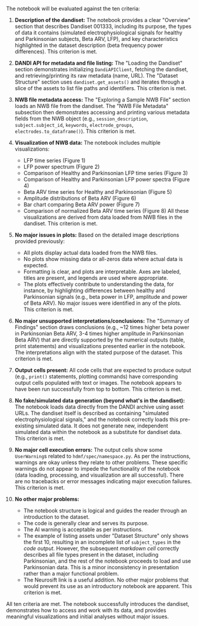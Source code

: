 The notebook will be evaluated against the ten criteria:

1.  **Description of the dandiset:** The notebook provides a clear "Overview" section that describes Dandiset 001333, including its purpose, the types of data it contains (simulated electrophysiological signals for healthy and Parkinsonian subjects, Beta ARV, LFP), and key characteristics highlighted in the dataset description (beta frequency power differences). This criterion is met.

2.  **DANDI API for metadata and file listing:** The "Loading the Dandiset" section demonstrates initializing `DandiAPIClient`, fetching the dandiset, and retrieving/printing its raw metadata (name, URL). The "Dataset Structure" section uses `dandiset.get_assets()` and iterates through a slice of the assets to list file paths and identifiers. This criterion is met.

3.  **NWB file metadata access:** The "Exploring a Sample NWB File" section loads an NWB file from the dandiset. The "NWB File Metadata" subsection then demonstrates accessing and printing various metadata fields from the NWB object (e.g., `session_description`, `subject.subject_id`, `keywords`, `electrode_groups`, `electrodes.to_dataframe()`). This criterion is met.

4.  **Visualization of NWB data:** The notebook includes multiple visualizations:
    *   LFP time series (Figure 1)
    *   LFP power spectrum (Figure 2)
    *   Comparison of Healthy and Parkinsonian LFP time series (Figure 3)
    *   Comparison of Healthy and Parkinsonian LFP power spectra (Figure 4)
    *   Beta ARV time series for Healthy and Parkinsonian (Figure 5)
    *   Amplitude distributions of Beta ARV (Figure 6)
    *   Bar chart comparing Beta ARV power (Figure 7)
    *   Comparison of normalized Beta ARV time series (Figure 8)
    All these visualizations are derived from data loaded from NWB files in the dandiset. This criterion is met.

5.  **No major issues in plots:** Based on the detailed image descriptions provided previously:
    *   All plots display actual data loaded from the NWB files.
    *   No plots show missing data or all-zeros data where actual data is expected.
    *   Formatting is clear, and plots are interpretable. Axes are labeled, titles are present, and legends are used where appropriate.
    *   The plots effectively contribute to understanding the data, for instance, by highlighting differences between healthy and Parkinsonian signals (e.g., beta power in LFP, amplitude and power of Beta ARV).
    No major issues were identified in any of the plots. This criterion is met.

6.  **No major unsupported interpretations/conclusions:** The "Summary of Findings" section draws conclusions (e.g., ~12 times higher beta power in Parkinsonian Beta ARV, 3-4 times higher amplitude in Parkinsonian Beta ARV) that are directly supported by the numerical outputs (table, print statements) and visualizations presented earlier in the notebook. The interpretations align with the stated purpose of the dataset. This criterion is met.

7.  **Output cells present:** All code cells that are expected to produce output (e.g., `print()` statements, plotting commands) have corresponding output cells populated with text or images. The notebook appears to have been run successfully from top to bottom. This criterion is met.

8.  **No fake/simulated data generation (beyond what's in the dandiset):** The notebook loads data directly from the DANDI archive using asset URLs. The dandiset itself is described as containing "simulated electrophysiological signals," and the notebook correctly loads this pre-existing simulated data. It does not generate new, independent simulated data within the notebook as a substitute for dandiset data. This criterion is met.

9.  **No major cell execution errors:** The output cells show some `UserWarning`s related to `hdmf/spec/namespace.py`. As per the instructions, warnings are okay unless they relate to other problems. These specific warnings do not appear to impede the functionality of the notebook (data loading, processing, and visualization are all successful). There are no tracebacks or error messages indicating major execution failures. This criterion is met.

10. **No other major problems:**
    *   The notebook structure is logical and guides the reader through an introduction to the dataset.
    *   The code is generally clear and serves its purpose.
    *   The AI warning is acceptable as per instructions.
    *   The example of listing assets under "Dataset Structure" only shows the first 10, resulting in an incomplete list of `subject_types` in the *code output*. However, the subsequent *markdown cell* correctly describes all file types present in the dataset, including Parkinsonian, and the rest of the notebook proceeds to load and use Parkinsonian data. This is a minor inconsistency in presentation rather than a major functional problem.
    *   The Neurosift link is a useful addition.
    No other major problems that would prevent its use as an introductory notebook are apparent. This criterion is met.

All ten criteria are met. The notebook successfully introduces the dandiset, demonstrates how to access and work with its data, and provides meaningful visualizations and initial analyses without major issues.